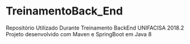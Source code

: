 ﻿# TreinamentoBack_End
Repositório Utilizado Durante Treinamento BackEnd UNIFACISA 2018.2
Projeto desenvolvido com Maven e SpringBoot em Java 8
